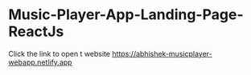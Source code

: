 # Music-Player-App-Landing-Page-ReactJs

Click the link to open t website
https://abhishek-musicplayer-webapp.netlify.app
